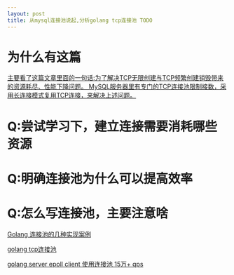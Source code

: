 ```yaml
---
layout: post
title: 从mysql连接池说起,分析golang tcp连接池 TODO
---
```


# 为什么有这篇

[主要看了这篇文章里面的一句话:为了解决TCP无限创建与TCP频繁创建销毁带来的资源耗尽、性能下降问题。
MySQL服务器里有专门的TCP连接池限制接数，采用长连接模式复用TCP连接，来解决上述问题。](https://mp.weixin.qq.com/s/GMiwroGgBP9hAyzyv9_uKg)

# Q:尝试学习下，建立连接需要消耗哪些资源

# Q:明确连接池为什么可以提高效率

# Q:怎么写连接池，主要注意啥

[Golang 连接池的几种实现案例](https://learnku.com/articles/41137)

[golang tcp连接池](https://github.com/nange/easypool)

[golang server epoll client 使用连接池 15万+ qps](https://segmentfault.com/a/1190000019736068)